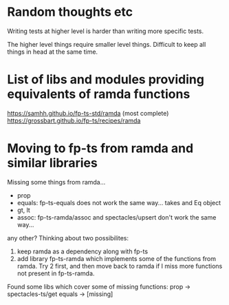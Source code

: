 # Random thoughts etc

Writing tests at higher level is harder than writing more specific tests.

The higher level things require smaller level things.
Difficult to keep all things in head at the same time.

# List of libs and modules providing equivalents of ramda functions

https://samhh.github.io/fp-ts-std/ramda (most complete)
https://grossbart.github.io/fp-ts/recipes/ramda

# Moving to fp-ts from ramda and similar libraries

Missing some things from ramda...

- prop
- equals: fp-ts-equals does not work the same way... takes and Eq object
- gt, lt
- assoc: fp-ts-ramda/assoc and spectacles/upsert don't work the same way...

any other?
Thinking about two possibilites:

1. keep ramda as a dependency along with fp-ts
2. add library fp-ts-ramda which implements some of the functions from ramda.
   Try 2 first, and then move back to ramda if I miss more functions not present in fp-ts-ramda.

Found some libs which cover some of missing functions:
prop -> spectacles-ts/get
equals -> [missing]
